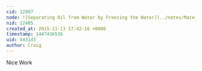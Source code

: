 ```yaml
---
cid: 12897
node: ![Separating Oil from Water by Freezing the Water](../notes/Matej/11-13-2015/separating-oil-from-water-by-freezing-the-water)
nid: 12405
created_at: 2015-11-13 17:42:16 +0000
timestamp: 1447436536
uid: 443143
author: Craig
---
```


Nice Work